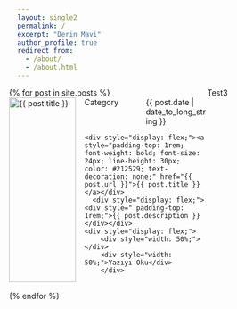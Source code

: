 ```yaml
---
layout: single2
permalink: /
excerpt: "Derin Mavi"
author_profile: true
redirect_from: 
  - /about/
  - /about.html
---
```


<div style="display: flex; flex-wrap: wrap; margin-right: -15px; margin-left: -15px;">
<div style="flex: 0 0 66.666667%; max-width: 66.666667%;">
  {% for post in site.posts %}
  <div style="display: flex;padding-bottom: 1rem;">
  
  <div style="width:35.16%">
	<div>
	<a href="https://derinmavi.io/images/yedinci-kita.jpg">
	<img class="tmbimg" src="https://derinmavi.io/images/yedinci-kita.jpg" alt="{{ post.title }}" height="100%" width="100%"></a>
	</div>
  </div>
  
  <div style="width:64.84%; padding-left: 1rem;">
	<div style="display: flex;">
    <div style="width: 50%;">Category</div>
    <div style="width: 50%;"><time datetime="{{ post.date | date: "%Y-%m-%d" }}">{{ post.date | date_to_long_string }}</time></div>
	</div>
	  
    <div style="display: flex;"><a style="padding-top: 1rem; font-weight: bold; font-size: 24px; line-height: 30px; color: #212529; text-decoration: none;" href="{{ post.url }}">{{ post.title }}</a></div>
	  <div style="display: flex;"><div style=" padding-top: 1rem;">{{ post.description }}</div></div>
    <div style="display: flex;">
	    <div style="width: 50%;"></div>
	    <div style="width: 50%;">Yazıyı Oku</div>
	    </div>
  </div>
  
</div>
{% endfor %}
</div>
<div style="flex: 0 0 33.333333%; max-width: 33.333333%;">
	Test3
</div>

</div>
